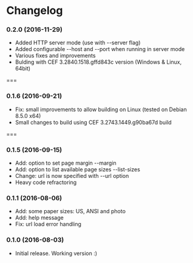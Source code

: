 Changelog
===
### 0.2.0 (2016-11-29)
* Added HTTP server mode (use with --server flag)
* Added configurable --host and --port when running in server mode
* Various fixes and improvements
* Bulding with CEF 3.2840.1518.gffd843c version (Windows & Linux, 64bit)

===
### 0.1.6 (2016-09-21)
* Fix: small improvements to allow building on Linux (tested on Debian 8.5.0 x64)
* Small changes to build using CEF 3.2743.1449.g90ba67d build

===
### 0.1.5 (2016-09-15)
* Add: option to set page margin --margin
* Add: option to list available page sizes --list-sizes
* Change: url is now specified with --url option
* Heavy code refractoring

### 0.1.1 (2016-08-06)
* Add: some paper sizes: US, ANSI and photo
* Add: help message
* Fix: url load error handling

### 0.1.0 (2016-08-03)
* Initial release. Working version :)
